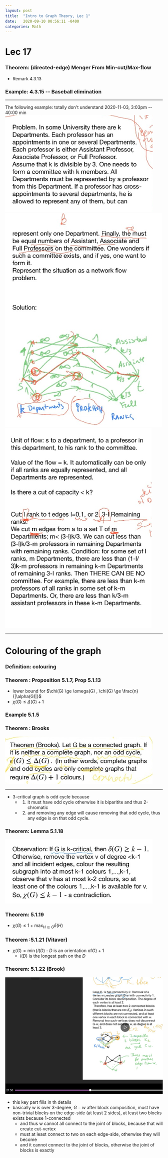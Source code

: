 ```yaml
---
layout: post
title:  "Intro to Graph Theory, Lec 1"
date:   2020-09-10 00:56:11 -0400
categories: Math
---
```

# Lec 17
### Theorem: (directed-edge) Menger From Min-cut/Max-flow 
* Remark 4.3.13

### Example: 4.3.15 -- Baseball elimination

***
The following example: totally don't understand
2020-11-03, 3:03pm -- 40:00 min
![](../assets/img/2020-11-09-12-49-00.png)
![](../assets/img/2020-11-09-12-49-22.png)
![](../assets/img/2020-11-09-12-49-42.png)

***
# Colouring of the graph

### Definition: colouring

### Theorem : Proposition 5.1.7, Prop 5.1.13
* lower bound for $\chi(G) \ge \omega(G) , \chi(G) \ge \frac{n}{|\alpha(G)|}$
* $\chi(G) \le \Delta(G) + 1$

### Example 5.1.5

### Theorem : Brooks
![](../assets/img/2020-11-09-15-21-18.png)

***
* 3-critical graph is odd cycle because
  * 1. it must have odd cycle otherwise it is biparitite and thus 2-chromatic
  * 2. and removing any edge will cause removing that odd cycle, thus any edge is on that odd cycle. 

### Theorem: Lemma 5.1.18
![](../assets/img/2020-11-09-15-46-23.png)

### Theorem: 5.1.19
* $\chi(G) \le 1 +\max_{H \subseteq G} \delta(H)$
### Theorem :5.1.21 (Vitaver)
* $\chi(G) = \min\{l(D) : D \text{ is an orientation of} G\} + 1$
  * $l(D)$ is the longest path on the $D$

### Theorem: 5.1.22 (Brook)

![](../assets/img/2020-11-17-01-24-09.png)
* this key part fills in th details
* basically w is over 3-degree, $G-w$ after block composition, must have non-trivial blocks on the edge-side (at least 2 sides), at least two blocks exists because 1-connected
  * and thus w cannot all connect to the joint of blocks, because that will create cut-vertex
  * must at least connect to two on each edge-side, otherwise they will become 
  * and it cannot connect to the joint of blocks, otherwise the joint of blocks is exactly

